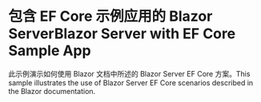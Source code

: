 # <a name="blazor-server-with-ef-core-sample-app"></a><span data-ttu-id="f61c1-101">包含 EF Core 示例应用的 Blazor Server</span><span class="sxs-lookup"><span data-stu-id="f61c1-101">Blazor Server with EF Core Sample App</span></span>

<span data-ttu-id="f61c1-102">此示例演示如何使用 Blazor 文档中所述的 Blazor Server EF Core 方案。</span><span class="sxs-lookup"><span data-stu-id="f61c1-102">This sample illustrates the use of Blazor Server EF Core scenarios described in the Blazor documentation.</span></span>

